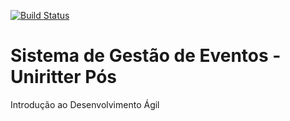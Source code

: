 [![Build Status](https://travis-ci.org/oandreazza/uniritter-evento-pos.svg?branch=travis_ci)](https://travis-ci.org/oandreazza/uniritter-evento-pos)
# Sistema de Gestão de Eventos - Uniritter Pós
Introdução ao Desenvolvimento Ágil